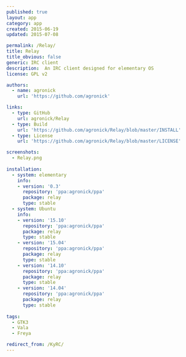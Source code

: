 ```yaml
---
published: true
layout: app
category: app
created: 2015-06-19
updated: 2015-07-08

permalink: /Relay/
title: Relay
title_obvious: false
generic: IRC client
description:  An IRC client designed for elementary OS
license: GPL v2

authors:
  - name: agronick
    url: 'https://github.com/agronick'

links:
  - type: GitHub
    url: agronick/Relay
  - type: Build
    url: 'https://github.com/agronick/Relay/blob/master/INSTALL'
  - type: License
    url: 'https://github.com/agronick/Relay/blob/master/LICENSE'

screenshots:
  - Relay.png
    
installation:
  - system: elementary
    info:
    - version: '0.3'
      repository: 'ppa:agronick/ppa'
      package: relay
      type: stable
  - system: Ubuntu
    info:
    - version: '15.10'
      repository: 'ppa:agronick/ppa'
      package: relay
      type: stable
    - version: '15.04'
      repository: 'ppa:agronick/ppa'
      package: relay
      type: stable
    - version: '14.10'
      repository: 'ppa:agronick/ppa'
      package: relay
      type: stable
    - version: '14.04'
      repository: 'ppa:agronick/ppa'
      package: relay
      type: stable
    
tags:
  - GTK3
  - Vala
  - Freya

redirect_from: /KyRC/
---
```

